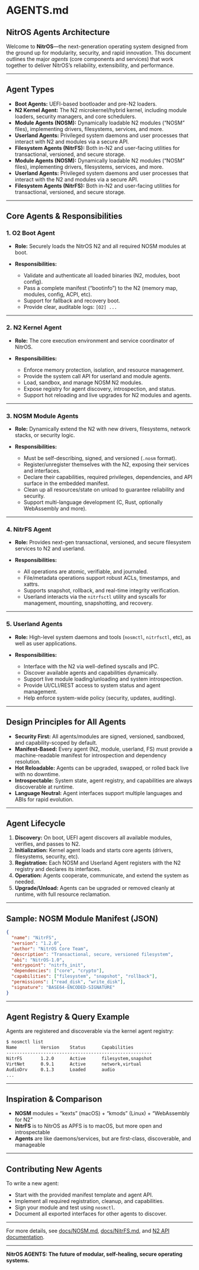 # AGENTS.md

## NitrOS Agents Architecture

Welcome to **NitrOS**—the next-generation operating system designed from the ground up for modularity, security, and rapid innovation.
This document outlines the major *agents* (core components and services) that work together to deliver NitrOS’s reliability, extensibility, and performance.

---

## **Agent Types**

* **Boot Agents:**
  UEFI-based bootloader and pre-N2 loaders.
* **N2 Kernel Agent:**
  The N2 microkernel/hybrid kernel, including module loaders, security managers, and core schedulers.
* **Module Agents (NOSM):**
  Dynamically loadable N2 modules (“NOSM” files), implementing drivers, filesystems, services, and more.
* **Userland Agents:**
  Privileged system daemons and user processes that interact with N2 and modules via a secure API.
* **Filesystem Agents (NitrFS):**
  Both in-N2 and user-facing utilities for transactional, versioned, and secure storage.
* **Module Agents (NOSM):**
  Dynamically loadable N2 modules (“NOSM” files), implementing drivers, filesystems, services, and more.
* **Userland Agents:**
  Privileged system daemons and user processes that interact with the N2 and modules via a secure API.
* **Filesystem Agents (NitrFS):**
  Both in-N2 and user-facing utilities for transactional, versioned, and secure storage.

---

## **Core Agents & Responsibilities**

### **1. O2 Boot Agent**

* **Role:** Securely loads the NitrOS N2 and all required NOSM modules at boot.
* **Responsibilities:**

  * Validate and authenticate all loaded binaries (N2, modules, boot config).
  * Pass a complete manifest (“bootinfo”) to the N2 (memory map, modules, config, ACPI, etc).
  * Support for fallback and recovery boot.
  * Provide clear, auditable logs: `[O2] ...`

---

### **2. N2 Kernel Agent**

* **Role:** The core execution environment and service coordinator of NitrOS.
* **Responsibilities:**

  * Enforce memory protection, isolation, and resource management.
  * Provide the system call API for userland and module agents.
  * Load, sandbox, and manage NOSM N2 modules.
  * Expose registry for agent discovery, introspection, and status.
  * Support hot reloading and live upgrades for N2 modules and agents.

---

### **3. NOSM Module Agents**

* **Role:** Dynamically extend the N2 with new drivers, filesystems, network stacks, or security logic.
* **Responsibilities:**

  * Must be self-describing, signed, and versioned (`.nosm` format).
  * Register/unregister themselves with the N2, exposing their services and interfaces.
  * Declare their capabilities, required privileges, dependencies, and API surface in the embedded manifest.
  * Clean up all resources/state on unload to guarantee reliability and security.
  * Support multi-language development (C, Rust, optionally WebAssembly and more).

---

### **4. NitrFS Agent**

* **Role:** Provides next-gen transactional, versioned, and secure filesystem services to N2 and userland.
* **Responsibilities:**

  * All operations are atomic, verifiable, and journaled.
  * File/metadata operations support robust ACLs, timestamps, and xattrs.
  * Supports snapshot, rollback, and real-time integrity verification.
  * Userland interacts via the `nitrfsctl` utility and syscalls for management, mounting, snapshotting, and recovery.

---

### **5. Userland Agents**

* **Role:** High-level system daemons and tools (`nosmctl`, `nitrfsctl`, etc), as well as user applications.
* **Responsibilities:**

  * Interface with the N2 via well-defined syscalls and IPC.
  * Discover available agents and capabilities dynamically.
  * Support live module loading/unloading and system introspection.
  * Provide UI/CLI/REST access to system status and agent management.
  * Help enforce system-wide policy (security, updates, auditing).

---

## **Design Principles for All Agents**

* **Security First:**
  All agents/modules are signed, versioned, sandboxed, and capability-scoped by default.
* **Manifest-Based:**
  Every agent (N2, module, userland, FS) must provide a machine-readable manifest for introspection and dependency resolution.
* **Hot Reloadable:**
  Agents can be upgraded, swapped, or rolled back live with no downtime.
* **Introspectable:**
  System state, agent registry, and capabilities are always discoverable at runtime.
* **Language Neutral:**
  Agent interfaces support multiple languages and ABIs for rapid evolution.

---

## **Agent Lifecycle**

1. **Discovery:**
   On boot, UEFI agent discovers all available modules, verifies, and passes to N2.
2. **Initialization:**
   Kernel agent loads and starts core agents (drivers, filesystems, security, etc).
3. **Registration:**
   Each NOSM and Userland Agent registers with the N2 registry and declares its interfaces.
4. **Operation:**
   Agents cooperate, communicate, and extend the system as needed.
5. **Upgrade/Unload:**
   Agents can be upgraded or removed cleanly at runtime, with full resource reclamation.

---

## **Sample: NOSM Module Manifest (JSON)**

```json
{
  "name": "NitrFS",
  "version": "1.2.0",
  "author": "NitrOS Core Team",
  "description": "Transactional, secure, versioned filesystem",
  "abi": "NitrOS-1.0",
  "entrypoint": "nitrfs_init",
  "dependencies": ["core", "crypto"],
  "capabilities": ["filesystem", "snapshot", "rollback"],
  "permissions": ["read_disk", "write_disk"],
  "signature": "BASE64-ENCODED-SIGNATURE"
}
```

---

## **Agent Registry & Query Example**

Agents are registered and discoverable via the kernel agent registry:

```bash
$ nosmctl list
Name         Version    Status      Capabilities
-------------------------------------------------------
NitrFS       1.2.0      Active      filesystem,snapshot
VirtNet      0.9.1      Active      network,virtual
AudioDrv     0.1.3      Loaded      audio
...
```

---

## **Inspiration & Comparison**

* **NOSM** modules = “kexts” (macOS) + “kmods” (Linux) + “WebAssembly for N2”
* **NitrFS** is to NitrOS as APFS is to macOS, but more open and introspectable
* **Agents** are like daemons/services, but are first-class, discoverable, and manageable

---

## **Contributing New Agents**

To write a new agent:

* Start with the provided manifest template and agent API.
* Implement all required registration, cleanup, and capabilities.
* Sign your module and test using `nosmctl`.
* Document all exported interfaces for other agents to discover.

---

For more details, see [docs/NOSM.md](docs/NOSM.md), [docs/NitrFS.md](docs/NitrFS.md), and [N2 API documentation](docs/api.md).

---

**NitrOS AGENTS: The future of modular, self-healing, secure operating systems.**
